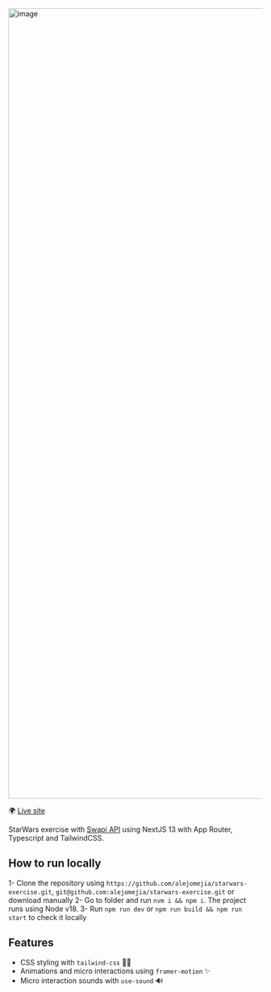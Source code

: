<img width="1563" alt="image" src="https://github.com/alejomejia/starwars-exercise/assets/10382723/d4f09682-3f24-4746-b992-e39268f31cdb">

🌍 [Live site](https://starwars-exercise-dxcq9nh2y-alejomejia.vercel.app/)

StarWars exercise with [Swapi API](https://swapi.dev/) using NextJS 13 with App Router, Typescript and TailwindCSS.

## How to run locally

1- Clone the repository using `https://github.com/alejomejia/starwars-exercise.git`, `git@github.com:alejomejia/starwars-exercise.git` or download manually
2- Go to folder and run `nvm i && npm i`. The project runs using Node v18.
3- Run `npm run dev` or `npm run build && npm run start` to check it locally

## Features

- CSS styling with `tailwind-css` 💅🏻
- Animations and micro interactions using `framer-motion` ✨
- Micro interaction sounds with `use-sound` 🔊
